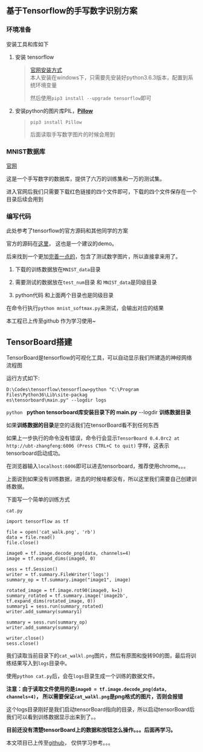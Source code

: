 ## 基于Tensorflow的手写数字识别方案

### 环境准备
安装工具和库如下
1. 安装 tensorflow 
    >[官网安装方式](https://www.tensorflow.org/install/install_windows)  
    >本人安装在windows下，只需要先安装好python3.6.3版本，配置到系统环境变量  
    >
    >然后使用`pip3 install --upgrade tensorflow`即可
    >
2. 安装python的图片库PIL，[**Pillow**](https://github.com/python-pillow/Pillow)
    >`pip3 install Pillow`
    >
    >后面读取手写数字图片的时候会用到
    >

### MNIST数据库

[官网](http://yann.lecun.com/exdb/mnist/)

这是一个手写数字的数据库，提供了六万的训练集和一万的测试集。

进入官网后我们只需要下载红色链接的四个文件即可，下载的四个文件保存在一个目录后续会用到

### 编写代码
此处参考了tensorflow的官方源码和其他同学的方案  

官方的源码在[这里](https://github.com/tensorflow/tensorflow/tree/master/tensorflow/examples/tutorials/mnist)， 这也是一个建议的demo。

后来找到一个更加[完善一点的](https://github.com/wlmnzf/tensorflow-train)，包含了测试数字图片，所以直接拿来用了。

1. 下载的训练数据放在`MNIST_data`目录

2. 需要测试的数据放在`test_num`目录 和 `MNIST_data`是同级目录

3. python代码 和上面两个目录也是同级目录

在命令行执行`python mnist_softmax.py`来测试，会输出对应的结果

本工程已上传至github 作为学习使用~



## TensorBoard搭建

TensorBoard是tensorflow的可视化工具，可以自动显示我们所建造的神经网络流程图

运行方式如下:

```
D:\Codes\tensorflow\tensorflow>python "C:\Program Files\Python36\Lib\site-packag
es\tensorboard\main.py" --logdir logs
```

`python ` **python tensorboard库安装目录下的 main.py**  --logdir  **训练数据目录**  

如果**训练数据的目录**是空的话我们在tensorBoard看不到任何东西

如果上一步执行的命令没有错误，命令行会显示`TensorBoard 0.4.0rc2 at http://ubt-zhangfeng:6006 (Press CTRL+C to quit)` 字样，这表示tensorboard启动成功。

在浏览器输入`localhost:6006`即可以进去tensorboard，推荐使用chrome。。。

上面说到如果没有训练数据，进去的时候啥都没有，所以这里我们需要自己创建训练数据。

下面写一个简单的训练方式

`cat.py`

```
import tensorflow as tf

file = open('cat_walk.png', 'rb')
data = file.read()
file.close()

image0 = tf.image.decode_png(data, channels=4)
image = tf.expand_dims(image0, 0)

sess = tf.Session()
writer = tf.summary.FileWriter('logs')
summary_op = tf.summary.image("image1", image)

rotated_image = tf.image.rot90(image0, k=1)
summary_rotated = tf.summary.image('image2b', tf.expand_dims(rotated_image, 0))
summary1 = sess.run(summary_rotated)
writer.add_summary(summary1)

summary = sess.run(summary_op)
writer.add_summary(summary)

writer.close()
sess.close()
```

我们读取当前目录下的`cat_walkl.png`图片，然后有原图和旋转90的图，最后将训练结果写入到`logs`目录中。

使用`python cat.py`后，会在`logs`目录生成一个训练的数据文件。 

**注意：由于读取文件使用的是`image0 = tf.image.decode_png(data, channels=4)`， 所以需要保证`cat_walkl.png`是png格式的图片，否则会报错**



这个logs目录刚好是我们启动tensorBoard指向的目录，所以启动tensorBoard后我们可以看到训练数据显示出来到了。。



**目前还没有清楚tensorBoard上的数据和按钮怎么操作。。。后面再学习。**



本文项目已上传至[github](https://github.com/fangler/tensorflow_demo)， 仅供学习参考。。。



